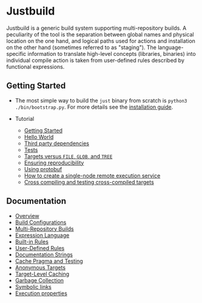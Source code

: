 # Justbuild

Justbuild is a generic build system supporting multi-repository
builds. A peculiarity of the tool is the separation between global
names and physical location on the one hand, and logical paths
used for actions and installation on the other hand (sometimes referred to as
"staging"). The language-specific information to translate high-level
concepts (libraries, binaries) into individual compile action is
taken from user-defined rules described by functional expressions.

## Getting Started

* The most simple way to build the `just` binary from scratch
  is `python3 ./bin/bootstrap.py`. For more details see the
  [installation guide](INSTALL.md).

* Tutorial
  - [Getting Started](doc/tutorial/getting-started.md)
  - [Hello World](doc/tutorial/hello-world.md)
  - [Third party dependencies](doc/tutorial/third-party-software.md)
  - [Tests](doc/tutorial/tests.md)
  - [Targets versus `FILE`, `GLOB`, and `TREE`](doc/tutorial/target-file-glob-tree.md)
  - [Ensuring reproducibility](doc/tutorial/rebuild.md)
  - [Using protobuf](doc/tutorial/proto.md)
  - [How to create a single-node remote execution service](doc/tutorial/just-execute.org)
  - [Cross compiling and testing cross-compiled targets](doc/tutorial/cross-compiling.md)

## Documentation

- [Overview](doc/concepts/overview.md)
- [Build Configurations](doc/concepts/configuration.md)
- [Multi-Repository Builds](doc/concepts/multi-repo.md)
- [Expression Language](doc/concepts/expressions.md)
- [Built-in Rules](doc/concepts/built-in-rules.md)
- [User-Defined Rules](doc/concepts/rules.md)
- [Documentation Strings](doc/concepts/doc-strings.md)
- [Cache Pragma and Testing](doc/concepts/cache-pragma.md)
- [Anonymous Targets](doc/concepts/anonymous-targets.md)
- [Target-Level Caching](doc/concepts/target-cache.md)
- [Garbage Collection](doc/concepts/garbage.md)
- [Symbolic links](doc/concepts/symlinks.md)
- [Execution properties](doc/concepts/execution-properties.md)
